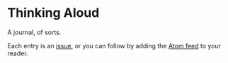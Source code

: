 # Thinking Aloud

A journal, of sorts.

Each entry is an [issue](https://github.com/qmacro/thinking-aloud/issues), or you can follow by adding the [Atom feed](https://raw.githubusercontent.com/qmacro/thinking-aloud/main/feed.xml) to your reader.

